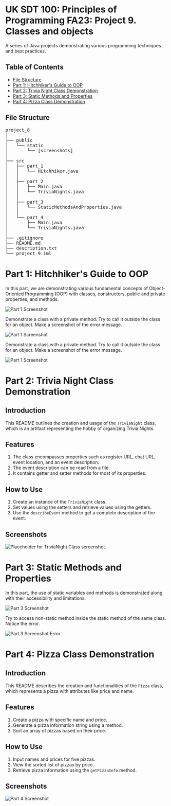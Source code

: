 # UK SDT 100: Principles of Programming FA23: Project 9. Classes and objects

A series of Java projects demonstrating various programming techniques and best practices.

## Table of Contents

- [File Structure](#file-structure)
- [Part 1: Hitchhiker's Guide to OOP](#part-1-hitchhikers-guide-to-oop)
- [Part 2: Trivia Night Class Demonstration](#part-2-trivia-night-class-demonstration)
- [Part 3: Static Methods and Properties](#part-3-static-methods-and-properties)
- [Part 4: Pizza Class Demonstration](#part-4-pizza-class-demonstration)

## File Structure

<pre>
project_8
│
├── public
│   └── static
│       └── [screenshots]
│
├── src
│   ├── part_1
│   │   └── Hitchhiker.java
│   │
│   ├── part_2
│   │   ├── Main.java
│   │   └── TriviaNights.java
│   │
│   ├── part_3
│   │   └── StaticMethodsAndProperties.java
│   │
│   └── part_4
│       ├── Main.java
│       └── TriviaNights.java
│
├── .gitignore
├── README.md
├── description.txt
└── project_9.iml
</pre>


# Part 1: Hitchhiker's Guide to OOP
In this part, we are demonstrating various fundamental concepts of Object-Oriented Programming (OOP) with classes, constructors, public and private properties, and methods.

![Part 1 Screenshot](public/static/project_9_part_1.png)

Demonstrate a class with a private method. Try to call it outside the class for an object. Make a screenshot of the error message.

![Part 1 Screenshot](public/static/project_9_part_1_error_1.png)

Demonstrate a class with a private method. Try to call it outside the class for an object. Make a screenshot of the error message.

![Part 1 Screenshot](public/static/project_9_part_1_error_2.png)

# Part 2: Trivia Night Class Demonstration

## Introduction
This README outlines the creation and usage of the `TriviaNight` class, which is an artifact representing the hobby of organizing Trivia Nights.

## Features
1. The class encompasses properties such as register URL, chat URL, event location, and an event description.
2. The event description can be read from a file.
3. It contains getter and setter methods for most of its properties.

## How to Use
1. Create an instance of the `TriviaNight` class.
2. Set values using the setters and retrieve values using the getters.
3. Use the `describeEvent` method to get a complete description of the event.

## Screenshots
![Placeholder for TriviaNight Class screenshot](public/static/project_9_part_2.png)


# Part 3: Static Methods and Properties

In this part, the use of static variables and methods is demonstrated along with their accessibility and limitations.

![Part 3 Screenshot](public/static/project_9_part_3.png)

Try to access non-static method inside the static method of the same class. Notice the error.

![Part 3 Screenshot Error](public/static/project_9_part_3_error.png)

# Part 4: Pizza Class Demonstration

## Introduction
This README describes the creation and functionalities of the `Pizza` class, which represents a pizza with attributes like price and name.

## Features
1. Create a pizza with specific name and price.
2. Generate a pizza information string using a method.
3. Sort an array of pizzas based on their price.

## How to Use
1. Input names and prices for five pizzas.
2. View the sorted list of pizzas by price.
3. Retrieve pizza information using the `getPizzaInfo` method.

## Screenshots
![Part 4 Screenshot](public/static/project_9_part_4.png)

